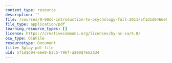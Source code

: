```yaml
---
content_type: resource
description: ''
file: /courses/9-00sc-introduction-to-psychology-fall-2011/5f1d1d0466e0b2c5796fa200d7e52a34_kD3CswjYb2E.pdf
file_type: application/pdf
learning_resource_types: []
license: https://creativecommons.org/licenses/by-nc-sa/4.0/
ocw_type: OCWFile
resourcetype: Document
title: 3play pdf file
uid: 5f1d1d04-66e0-b2c5-796f-a200d7e52a34
---
```

